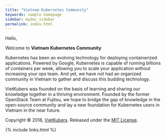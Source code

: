 ```yaml
---
title: "Vietnam Kubernetes Community"
keywords: sample homepage
sidebar: mydoc_sidebar
permalink: index.html
---
```



Hello,
  
Welcome to **Vietnam Kubernetes Community**

Kubernetes has been an evolving technology for deploying containerized applications. Powered by Google, Kubernetes is capable of running billions of containers per week, allowing you to scale your application without increasing your ops team. And yet, we have not had an organized community in Vietnam to gather and discuss this budding technology.  

VietKubers was founded on the basis of learning and sharing our knowledge together in a thriving environment. Founded by the former OpenStack Team at Fujitsu, we hope to bridge the gap of knowledge in the open-source community and lay a new foundation for Kubernetes users in Vietnam in the near future.

Copyright © 2018, [VietKubers](https://github.com/vietkubers). Released under the [MIT License](https://github.com/vietkubers/vietkubers.github.io/blob/master/LICENSE).

{% include links.html %}

